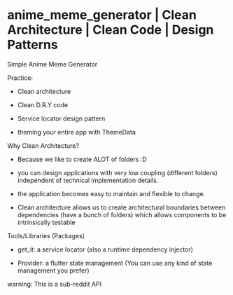 # anime_meme_generator | Clean Architecture | Clean Code | Design Patterns

Simple Anime Meme Generator

Practice:

- Clean architecture

- Clean D.R.Y code

- Service locator design pattern

- theming your entire app with ThemeData

Why Clean Architecture?

- Because we like to create ALOT of folders :D

- you can design applications with very low coupling (different folders) independent of technical implementation details.

- the application becomes easy to maintain and flexible to change.

- Clean architecture allows us to create architectural boundaries between dependencies (have a bunch of folders) which allows components to be intrinsically testable

Tools/Libraries (Packages)

- get_it: a service locator (also a runtime dependency injector)

- Provider: a flutter state management (You can use any kind of state management you prefer)

warning: This is a sub-reddit API
